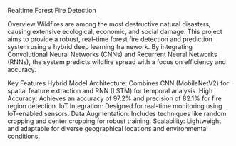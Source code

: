 Realtime Forest Fire Detection

Overview
Wildfires are among the most destructive natural disasters, causing extensive ecological, economic, and social damage. This project aims to provide a robust, real-time forest fire detection and prediction system using a hybrid deep learning framework. By integrating Convolutional Neural Networks (CNNs) and Recurrent Neural Networks (RNNs), the system predicts wildfire spread with a focus on efficiency and accuracy.

Key Features
Hybrid Model Architecture: Combines CNN (MobileNetV2) for spatial feature extraction and RNN (LSTM) for temporal analysis.
High Accuracy: Achieves an accuracy of 97.2% and precision of 82.1% for fire region detection.
IoT Integration: Designed for real-time monitoring using IoT-enabled sensors.
Data Augmentation: Includes techniques like random cropping and center cropping for robust training.
Scalability: Lightweight and adaptable for diverse geographical locations and environmental conditions.
